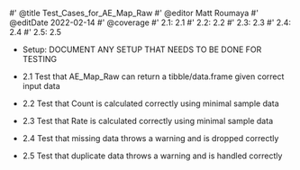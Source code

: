 #' @title Test_Cases_for_AE_Map_Raw
#' @editor Matt Roumaya
#' @editDate 2022-02-14
#' @coverage
#' 2.1: 2.1
#' 2.2: 2.2
#' 2.3: 2.3
#' 2.4: 2.4
#' 2.5: 2.5


+ Setup: DOCUMENT ANY SETUP THAT NEEDS TO BE DONE FOR TESTING

+ 2.1 Test that AE_Map_Raw can return a tibble/data.frame given correct input 
data
+ 2.2 Test that Count is calculated correctly using minimal sample data
+ 2.3 Test that Rate is calculated correctly using minimal sample data
+ 2.4 Test that missing data throws a warning and is dropped correctly
+ 2.5 Test that duplicate data throws a warning and is handled correctly
